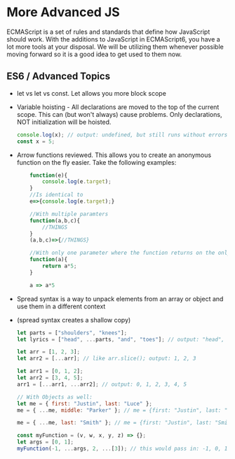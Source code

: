 # More Advanced JS

ECMAScript is a set of rules and standards that define how JavaScript should work. With the additions to JavaScript in ECMAScript6, you have a lot more tools at your disposal. We will be utilizing them whenever possible moving forward so it is a good idea to get used to them now.

## ES6 / Advanced Topics

- let vs let vs const. Let allows you more block scope
- Variable hoisting - All declarations are moved to the top of the current scope. This can (but won't always) cause problems. Only declarations, NOT initialization will be hoisted.

    ```javascript
    console.log(x); // output: undefined, but still runs without errors
    const x = 5;
    ```

- Arrow functions reviewed. This allows you to create an anonymous function on the fly easier. Take the following examples:

  ```javascript
      function(e){
          console.log(e.target);
      }
      //Is identical to
      e=>{console.log(e.target);}

      //With multiple paramters
      function(a,b,c){
          //THINGS
      }
      (a,b,c)=>{//THINGS}

      //With only one parameter where the function returns on the only line
      function(a){
          return a*5;
      }

      a => a*5

  ```

- Spread syntax is a way to unpack elements from an array or object and use them in a different context
- (spread syntax creates a shallow copy)

  ```javascript
  let parts = ["shoulders", "knees"];
  let lyrics = ["head", ...parts, "and", "toes"]; // output: "head", "shoulders", "knees", "and", "toes"

  let arr = [1, 2, 3];
  let arr2 = [...arr]; // like arr.slice(); output: 1, 2, 3

  let arr1 = [0, 1, 2];
  let arr2 = [3, 4, 5];
  arr1 = [...arr1, ...arr2]; // output: 0, 1, 2, 3, 4, 5

  // With Objects as well:
  let me = { first: "Justin", last: "Luce" };
  me = { ...me, middle: "Parker" }; // me = {first: "Justin", last: "Luce", middle: "Parker"};

  me = { ...me, last: "Smith" }; // me = {first: "Justin", last: "Smith", middle: "Parker"};

  const myFunction = (v, w, x, y, z) => {};
  let args = [0, 1];
  myFunction(-1, ...args, 2, ...[3]); // this would pass in: -1, 0, 1, 2, 3
  ```
